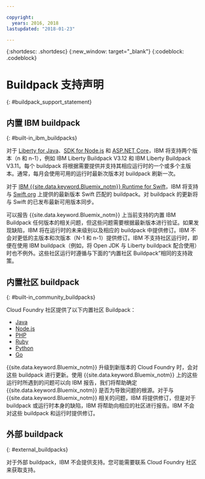 ```yaml
---

copyright:
  years: 2016, 2018
lastupdated: "2018-01-23"

---
```


{:shortdesc: .shortdesc}
{:new_window: target="_blank"}
{:codeblock: .codeblock}

# Buildpack 支持声明
{: #buildpack_support_statement}


## 内置 IBM buildpack
{: #built-in_ibm_buildpacks}

对于 [Liberty for Java](/docs/runtimes/liberty/index.html)、[SDK for Node.js](/docs/runtimes/nodejs/index.html) 和 [ASP.NET Core](/docs/runtimes/dotnet/index.html)，IBM 将支持两个版本（n 和 n-1），例如 IBM Liberty Buildpack V3.12 和 IBM Liberty Buildpack V3.11。每个 buildpack 将根据需要提供并支持其相应运行时的一个或多个主版本。通常，每月会使用可用的运行时最新次版本对 buildpack 刷新一次。

对于 [IBM {{site.data.keyword.Bluemix_notm}} Runtime for Swift](/docs/runtimes/swift/index.html)，IBM 将支持与 [Swift.org](http://swift.org) 上提供的最新版本 Swift 匹配的 buildpack。对 buildpack 的更新将与 Swift 的已发布最新可用版本同步。

可以报告 {{site.data.keyword.Bluemix_notm}} 上当前支持的内置 IBM Buildpack 任何版本的相关问题，但这些问题需要根据最新版本进行验证。如果发现缺陷，IBM 将在运行时的未来级别以及相应的 buildpack 中提供修订。IBM 不会对更低的主版本和次版本（N-1 和 n-1）提供修订。IBM 不支持社区运行时，即便在使用 IBM buildpack（例如，将 Open JDK 与 Liberty buildpack 配合使用）时也不例外。这些社区运行时遵循与下面的“内置社区 Buildpack”相同的支持政策。

## 内置社区 buildpack
{: #built-in_community_buildpacks}

Cloud Foundry 社区提供了以下内置社区 Buildpack：

* [Java](/docs/runtimes/tomcat/index.html)
* [Node.js](https://github.com/cloudfoundry/nodejs-buildpack)
* [PHP](/docs/runtimes/php/index.html)
* [Ruby](/docs/runtimes/ruby/index.html)
* [Python](/docs/runtimes/python/index.html)
* [Go](/docs/runtimes/go/index.html)

{{site.data.keyword.Bluemix_notm}} 升级到新版本的 Cloud Foundry 时，会对这些 buildpack 进行更新。使用 {{site.data.keyword.Bluemix_notm}} 上的这些运行时所遇到的问题可以向 IBM 报告，我们将帮助确定 {{site.data.keyword.Bluemix_notm}} 是否为导致问题的根源。对于与 {{site.data.keyword.Bluemix_notm}} 相关的问题，IBM 将提供修订，但是对于 buildpack 或运行时本身的缺陷，IBM 将帮助向相应的社区进行报告。IBM 不会对这些 buildpack 和运行时提供修订。

## 外部 buildpack
{: #external_buildpacks}


对于外部 buildpack，IBM 不会提供支持。您可能需要联系 Cloud Foundry 社区来获取支持。
